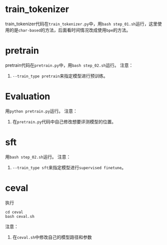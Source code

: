 # train_tokenizer
train_tokenizer代码在`train_tokenizer.py`中，用`bash step_01.sh`运行，这里使用的是`char-based`的方法，后面看时间情况改成使用`bpe`的方法。

# pretrain
pretrain代码在`pretrain.py`中，用`bash step_02.sh`运行。
注意：
1. `--train_type pretrain`来指定模型进行预训练。


# Evaluation
用`python pretrain.py`运行。
注意：
1. 在`pretrain.py`代码中自己修改想要评测模型的位置。

# sft
用`bash step_02.sh`运行。
注意：
1. `--train_type sft`来指定模型进行`supervised finetune`。

# ceval
执行
```
cd ceval
bash ceval.sh
```
注意：
1. 在`ceval.sh`中修改自己的模型路径和参数